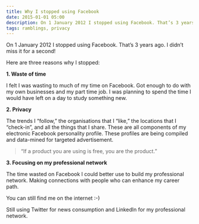 ```yaml
---
title: Why I stopped using Facebook
date: 2015-01-01 05:00
description: On 1 January 2012 I stopped using Facebook. That’s 3 years ago. I didn’t miss it for a second! 
tags: ramblings, privacy
---
```


On 1 January 2012 I stopped using Facebook. That’s 3 years ago. I didn’t miss it for a second!

Here are three reasons why I stopped:

**1. Waste of time**

I felt I was wasting to much of my time on Facebook. Got enough to do with my own businesses and my part time job. I was planning to spend the time I would have left on a day to study something new.


**2. Privacy**

The trends I “follow,” the organisations that I “like,” the locations that I “check-in”, and all the things that I share. These are all components of my electronic Facebook personality profile. These profiles are being compiled and data-mined for targeted advertisement.

> “If a product you are using is free, you are the product.”


**3. Focusing on my professional network**

The time wasted on Facebook I could better use to build my professional network. Making connections with people who can enhance my career path.

You can still find me on the internet :-)

Still using Twitter for news consumption and LinkedIn for my professional network.
